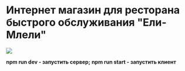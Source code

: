 # Интернет магазин для ресторана быстрого обслуживания "Ели-Млели"
![](https://github.com/NightWitch19/Eli-Mleli_Shop/blob/main/em_shop.gif)


**npm run dev - запустить сервер;**
**npm run start - запустить клиент**

